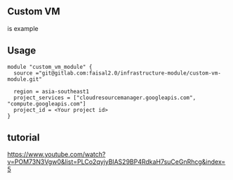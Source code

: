 ## Custom VM
is example

## Usage 
~~~
module "custom_vm_module" {
  source ="git@gitlab.com:faisal2.0/infrastructure-module/custom-vm-module.git"

  region = asia-southeast1
  project_services = ["cloudresourcemanager.googleapis.com", "compute.googleapis.com"]
  project_id = <Your project id>
}
~~~

## tutorial
https://www.youtube.com/watch?v=POM73N3Vgw0&list=PLCo2qyjyBlAS29BP4RdkaH7suCeGnRhcg&index=5